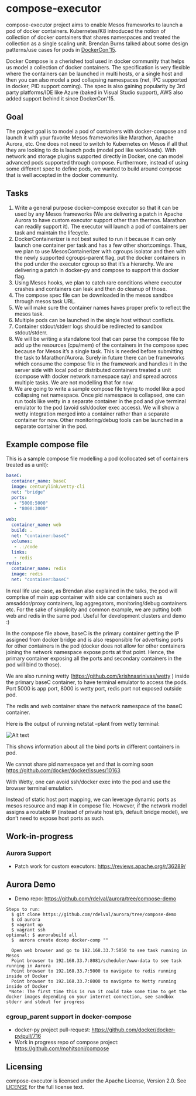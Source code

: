 # compose-executor

compose-executor project aims to enable Mesos frameworks to launch a pod of docker containers. Kubernetes/K8 introduced the notion of collection of docker containers that shares namespaces and treated the collection as a single scaling unit. Brendan Burns talked about some design patterns/use cases for pods in [DockerCon'15](https://www.youtube.com/watch?v=Ph3t8jIt894).

Docker Compose is a cherished tool used in docker community that helps us model a collection of docker containers. The specification is very flexible where the containers can be launched in multi hosts, or a single host and then you can also model a pod collapsing namespaces (net, IPC supported in docker, PID support coming). The spec is also gaining popularity by 3rd party platforms/IDE like Azure (baked in Visual Studio support), AWS also added support behind it since DockerCon'15.

## Goal

The project goal is to model a pod of containers with docker-compose and launch it with your favorite Mesos frameworks like Marathon, Apache Aurora, etc. One does not need to switch to Kubernetes on Mesos if all that they are looking to do is launch pods (model pod like workloads). With network and storage plugins supported directly in Docker, one can model advanced pods supported through compose. Furthermore, instead of using some different spec to define pods, we wanted to build around compose that is well accepted in the docker community.

## Tasks
1. Write a general purpose docker-compose executor so that it can be used by any Mesos frameworks (We are delivering a patch in Apache Aurora to have custom executor support other than thermos. Marathon can readily support it). The executor will launch a pod of containers per task and maintain the lifecycle.
2. DockerContainerizer is not best suited to run it because it can only launch one container per task and has a few other shortcomings. Thus, we plan to use MesosContainerizer with cgroups isolator and then with the newly supported cgroups-parent flag, put the docker containers in the pod under the executor cgroup so that it’s a hierarchy. We are delivering a patch in docker-py and compose to support this docker flag.
3. Using Mesos hooks, we plan to catch rare conditions where executor crashes and containers can leak and then do cleanup of those.
4. The compose spec file can be downloaded in the mesos sandbox through mesos task URL.
5. We will make sure the container names haves proper prefix to reflect the mesos task.
6. Multiple pods can be launched in the single host without conflicts.
7. Container stdout/stderr logs should be redirected to sandbox stdout/stderr.
8. We will be writing a  standalone tool that can parse the compose file to add up the resources (cpu/mem) of the containers in the compose spec because for Mesos it’s a single task. This is needed before submitting the task to Marathon/Aurora. Surely in future there can be frameworks which consume the compose file in the framework and handles it in the server side with local pod or distributed containers treated a unit (compose with docker network namespace say) and spread across multiple tasks. We are not modelling that for now.
9. We are going to write a sample compose file trying to model like a pod collapsing net namespace. Once pid namespace is collapsed, one can run tools like wetty in a separate container in the pod and give terminal emulator to the pod (avoid ssh/docker exec access). We will show a wetty integration merged into a container rather than a separate container for now. Other monitoring/debug tools can be launched in a separate container in the pod.

## Example compose file

This is a sample compose file modelling a pod (collocated set of containers treated as a unit):
```yaml
baseC:
  container_name: baseC
  image: centurylink/wetty-cli
  net: "bridge"
  ports:
   - "5000:5000"
   - "8000:3000"
 
web:
  container_name: web
  build: .
  net: "container:baseC"
  volumes:
   - .:/code
  links:
   - redis
redis:
  container_name: redis
  image: redis
  net: "container:baseC"
```

In real life use case, as Brendan also explained in the talks, the pod will comprise of main app container with side car containers such as amsaddor/proxy containers, log aggregators, monitoring/debug containers etc. For the sake of simplicity and common example, we are putting both web and redis in the same pod. Useful for development clusters and demo :)
 
In the compose file above, baseC is the primary container getting the IP assigned from docker bridge and is also responsible for advertising ports for other containers in the pod (docker does not allow for other containers joining the network namespace expose ports at that point. Hence, the primary container exposing all the ports and secondary containers in the pod will bind to those).

We are also running wetty (https://github.com/krishnasrinivas/wetty ) inside the primary baseC container, to have terminal emulator to access the pods. Port 5000 is app port, 8000 is wetty port, redis port not exposed outside pod.
 
The redis and web container share the network namespace of the baseC container.
 
Here is the output of running netstat –plant from wetty terminal:

![Alt text](/screenshots/netstat-plant.jpg?raw=true "Wetty netstat")

 
This shows information about all the bind ports in different containers in pod.
 
We cannot share pid namespace yet and that is coming soon
https://github.com/docker/docker/issues/10163
 
With Wetty, one can avoid ssh/docker exec into the pod and use the browser terminal emulation.
 
Instead of static host port mapping, we can leverage dynamic ports as mesos resource and map it in compose file. However, if the network model assigns a routable IP (instead of private host ip’s, default bridge model), we don’t need to expose host ports as such.

## Work-in-progress

### Aurora Support

* Patch work for custom executors: https://reviews.apache.org/r/36289/

## Aurora Demo 

* Demo repo: https://github.com/rdelval/aurora/tree/compose-demo
```
Steps to run:
  $ git clone https://github.com/rdelval/aurora/tree/compose-demo
  $ cd aurora
  $ vagrant up
  $ vagrant ssh
optional: $ aurorabuild all
  $  aurora create dcomp docker-comp ""

  Open web browser and go to 192.168.33.7:5050 to see task running in Mesos
  Point browser to 192.168.33.7:8081/scheduler/www-data to see task running in Aurora
  Point browser to 192.168.33.7:5000 to navigate to redis running inside of Docker
  Point browser to 192.168.33.7:8000 to navigate to Wetty running inside of Docker
 *Note: The first time this is run it could take some time to get the docker images depending on your internet connection, see sandbox stderr and stdout for progress
```

### cgroup_parent support in docker-compose

* docker-py project pull-request: https://github.com/docker/docker-py/pull/716
* Work in progress repo of compose project: https://github.com/mohitsoni/compose

## Licensing
compose-executor is licensed under the Apache License, Version 2.0. See [LICENSE](/LICENSE) for the full license text.
